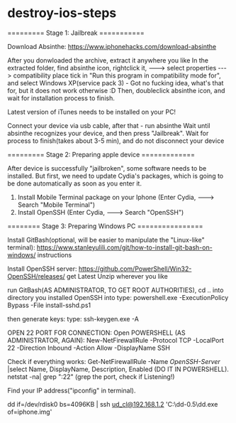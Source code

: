 # destroy-ios-steps

========= Stage 1: Jailbreak ===========

Download Absinthe:
https://www.iphonehacks.com/download-absinthe

After you donwloaded the archive, extract it anywhere you like
In the extracted folder, find absinthe icon, rightclick it, ---> select properties ---> compatibility
place tick in "Run this program in compatibility mode for", and select Windows XP(service pack 3) - Got no fucking idea, what's that for, but it does not work otherwise :D
Then, doubleclick absinthe icon, and wait for installation process to finish.

Latest version of iTunes needs to be installed on your PC!

Connect your device via usb cable, after that - run absinthe
Wait until absinthe recognizes your device, and then press "Jailbreak". Wait for process to finish(takes about 3-5 min),
and do not disconnect your device

========= Stage 2: Preparing apple device =============

After device is successfully "jailbroken", some software needs to be installed.
But first, we need to update Cydia's packages, which is going to be done automatically as soon as you enter it.

1) Install Mobile Terminal package on your Iphone (Enter Cydia, ---> Search "Mobile Terminal")
2) Install OpenSSH (Enter Cydia, ---> Search "OpenSSH")

======== Stage 3: Preparing Windows PC ================

Install GitBash(optional, will be easier to manipulate the "Linux-like" terminal):
https://www.stanleyulili.com/git/how-to-install-git-bash-on-windows/ instructions

Install OpenSSH server:
https://github.com/PowerShell/Win32-OpenSSH/releases/ get Latest
Unzip wherever you like

run GitBash(AS ADMINISTRATOR, TO GET ROOT AUTHORITIES), cd .. into directory you installed OpenSSH into
type: powershell.exe -ExecutionPolicy Bypass -File install-sshd.ps1

then generate keys:
type: ssh-keygen.exe -A

OPEN 22 PORT FOR CONNECTION:
Open POWERSHELL (AS ADMINISTRATOR, AGAIN):
New-NetFirewallRule -Protocol TCP -LocalPort 22 -Direction Inbound -Action Allow -DisplayName SSH

Check if everything works: Get-NetFirewallRule -Name *OpenSSH-Server* |select Name, DisplayName, Description, Enabled (DO IT IN POWERSHELL).
netstat -na| grep ":22" (grep the port, check if Listening!)

Find your IP address("ipconfig" in terminal).

dd if=/dev/rdisk0 bs=4096KB | ssh ud_cl@192.168.1.2 'C:\dd-0.5\dd.exe of=iphone.img'




